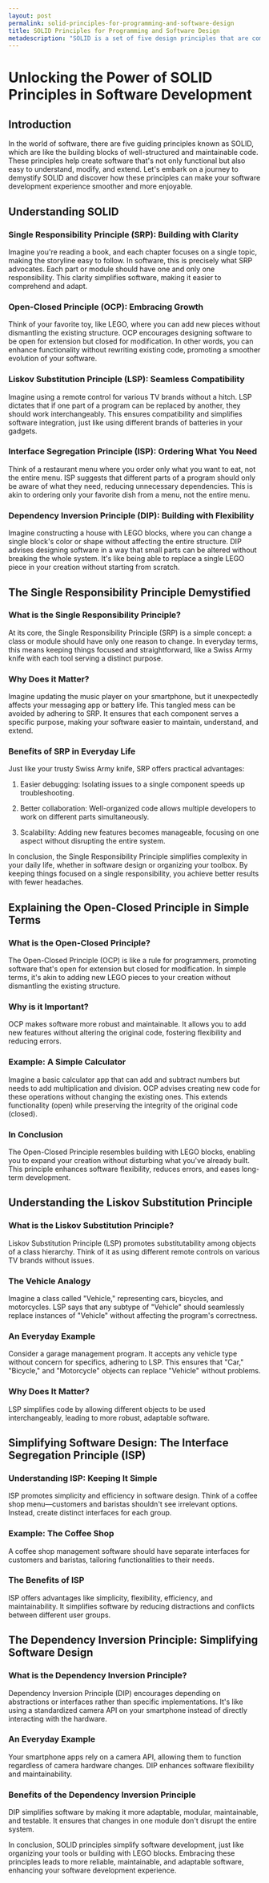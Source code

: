 ```yaml
---
layout: post
permalink: solid-principles-for-programming-and-software-design
title: SOLID Principles for Programming and Software Design
metadescription: "SOLID is a set of five design principles that are commonly used by software developers to improve the design of their code. The acronym SOLID stands for: Single Responsibility Principle, Open-Closed Principle, Liskov Substitution Principle, Interface Segregation Principle, and Dependency Inversion Principle. These principles can help developers create more maintainable, scalable, and flexible software."
---
```


# Unlocking the Power of SOLID Principles in Software Development

## Introduction

In the world of software, there are five guiding principles known as SOLID, which are like the building blocks of well-structured and maintainable code. These principles help create software that's not only functional but also easy to understand, modify, and extend. Let's embark on a journey to demystify SOLID and discover how these principles can make your software development experience smoother and more enjoyable.

## Understanding SOLID

### Single Responsibility Principle (SRP): Building with Clarity

Imagine you're reading a book, and each chapter focuses on a single topic, making the storyline easy to follow. In software, this is precisely what SRP advocates. Each part or module should have one and only one responsibility. This clarity simplifies software, making it easier to comprehend and adapt.

### Open-Closed Principle (OCP): Embracing Growth

Think of your favorite toy, like LEGO, where you can add new pieces without dismantling the existing structure. OCP encourages designing software to be open for extension but closed for modification. In other words, you can enhance functionality without rewriting existing code, promoting a smoother evolution of your software.

### Liskov Substitution Principle (LSP): Seamless Compatibility

Imagine using a remote control for various TV brands without a hitch. LSP dictates that if one part of a program can be replaced by another, they should work interchangeably. This ensures compatibility and simplifies software integration, just like using different brands of batteries in your gadgets.

### Interface Segregation Principle (ISP): Ordering What You Need

Think of a restaurant menu where you order only what you want to eat, not the entire menu. ISP suggests that different parts of a program should only be aware of what they need, reducing unnecessary dependencies. This is akin to ordering only your favorite dish from a menu, not the entire menu.

### Dependency Inversion Principle (DIP): Building with Flexibility

Imagine constructing a house with LEGO blocks, where you can change a single block's color or shape without affecting the entire structure. DIP advises designing software in a way that small parts can be altered without breaking the whole system. It's like being able to replace a single LEGO piece in your creation without starting from scratch.

## The Single Responsibility Principle Demystified

### What is the Single Responsibility Principle?

At its core, the Single Responsibility Principle (SRP) is a simple concept: a class or module should have only one reason to change. In everyday terms, this means keeping things focused and straightforward, like a Swiss Army knife with each tool serving a distinct purpose.

### Why Does it Matter?

Imagine updating the music player on your smartphone, but it unexpectedly affects your messaging app or battery life. This tangled mess can be avoided by adhering to SRP. It ensures that each component serves a specific purpose, making your software easier to maintain, understand, and extend.

### Benefits of SRP in Everyday Life

Just like your trusty Swiss Army knife, SRP offers practical advantages:

1. Easier debugging: Isolating issues to a single component speeds up troubleshooting.

2. Better collaboration: Well-organized code allows multiple developers to work on different parts simultaneously.

3. Scalability: Adding new features becomes manageable, focusing on one aspect without disrupting the entire system.

In conclusion, the Single Responsibility Principle simplifies complexity in your daily life, whether in software design or organizing your toolbox. By keeping things focused on a single responsibility, you achieve better results with fewer headaches.

## Explaining the Open-Closed Principle in Simple Terms

### What is the Open-Closed Principle?

The Open-Closed Principle (OCP) is like a rule for programmers, promoting software that's open for extension but closed for modification. In simple terms, it's akin to adding new LEGO pieces to your creation without dismantling the existing structure.

### Why is it Important?

OCP makes software more robust and maintainable. It allows you to add new features without altering the original code, fostering flexibility and reducing errors.

### Example: A Simple Calculator

Imagine a basic calculator app that can add and subtract numbers but needs to add multiplication and division. OCP advises creating new code for these operations without changing the existing ones. This extends functionality (open) while preserving the integrity of the original code (closed).

### In Conclusion

The Open-Closed Principle resembles building with LEGO blocks, enabling you to expand your creation without disturbing what you've already built. This principle enhances software flexibility, reduces errors, and eases long-term development.

## Understanding the Liskov Substitution Principle

### What is the Liskov Substitution Principle?

Liskov Substitution Principle (LSP) promotes substitutability among objects of a class hierarchy. Think of it as using different remote controls on various TV brands without issues.

### The Vehicle Analogy

Imagine a class called "Vehicle," representing cars, bicycles, and motorcycles. LSP says that any subtype of "Vehicle" should seamlessly replace instances of "Vehicle" without affecting the program's correctness.

### An Everyday Example

Consider a garage management program. It accepts any vehicle type without concern for specifics, adhering to LSP. This ensures that "Car," "Bicycle," and "Motorcycle" objects can replace "Vehicle" without problems.

### Why Does It Matter?

LSP simplifies code by allowing different objects to be used interchangeably, leading to more robust, adaptable software.

## Simplifying Software Design: The Interface Segregation Principle (ISP)

### Understanding ISP: Keeping It Simple

ISP promotes simplicity and efficiency in software design. Think of a coffee shop menu—customers and baristas shouldn't see irrelevant options. Instead, create distinct interfaces for each group.

### Example: The Coffee Shop

A coffee shop management software should have separate interfaces for customers and baristas, tailoring functionalities to their needs.

### The Benefits of ISP

ISP offers advantages like simplicity, flexibility, efficiency, and maintainability. It simplifies software by reducing distractions and conflicts between different user groups.

## The Dependency Inversion Principle: Simplifying Software Design

### What is the Dependency Inversion Principle?

Dependency Inversion Principle (DIP) encourages depending on abstractions or interfaces rather than specific implementations. It's like using a standardized camera API on your smartphone instead of directly interacting with the hardware.

### An Everyday Example

Your smartphone apps rely on a camera API, allowing them to function regardless of camera hardware changes. DIP enhances software flexibility and maintainability.

### Benefits of the Dependency Inversion Principle

DIP simplifies software by making it more adaptable, modular, maintainable, and testable. It ensures that changes in one module don't disrupt the entire system.

In conclusion, SOLID principles simplify software development, just like organizing your tools or building with LEGO blocks. Embracing these principles leads to more reliable, maintainable, and adaptable software, enhancing your software development experience.
